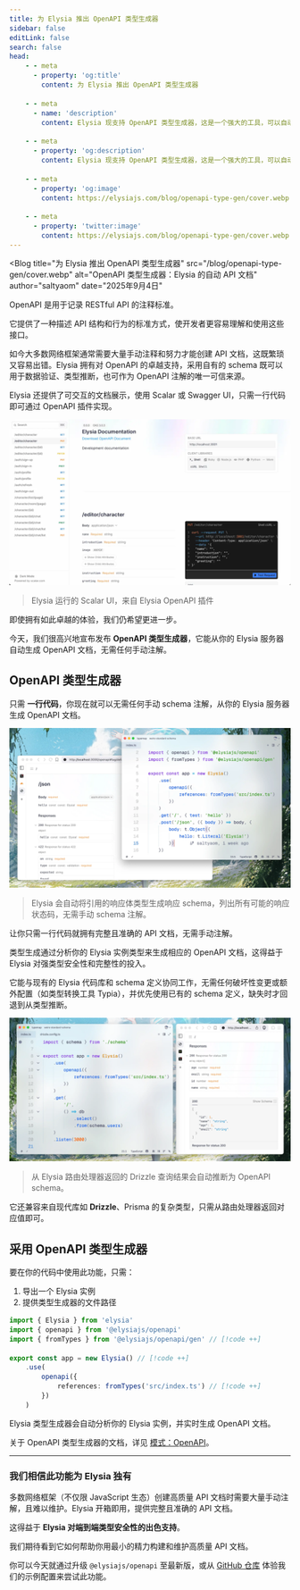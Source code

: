 ```yaml
---
title: 为 Elysia 推出 OpenAPI 类型生成器
sidebar: false
editLink: false
search: false
head:
    - - meta
      - property: 'og:title'
        content: 为 Elysia 推出 OpenAPI 类型生成器

    - - meta
      - name: 'description'
        content: Elysia 现支持 OpenAPI 类型生成器，这是一个强大的工具，可以自动从你的 Elysia 路由和类型生成 OpenAPI 文档，无需任何手动注解。

    - - meta
      - property: 'og:description'
        content: Elysia 现支持 OpenAPI 类型生成器，这是一个强大的工具，可以自动从你的 Elysia 路由和类型生成 OpenAPI 文档，无需任何手动注解。

    - - meta
      - property: 'og:image'
        content: https://elysiajs.com/blog/openapi-type-gen/cover.webp

    - - meta
      - property: 'twitter:image'
        content: https://elysiajs.com/blog/openapi-type-gen/cover.webp
---
```


<script setup>
    import Blog from '../components/blog/Layout.vue'
</script>

<Blog
title="为 Elysia 推出 OpenAPI 类型生成器"
src="/blog/openapi-type-gen/cover.webp"
alt="OpenAPI 类型生成器：Elysia 的自动 API 文档"
author="saltyaom"
date="2025年9月4日"
>

OpenAPI 是用于记录 RESTful API 的注释标准。

它提供了一种描述 API 结构和行为的标准方式，使开发者更容易理解和使用这些接口。

如今大多数网络框架通常需要大量手动注释和努力才能创建 API 文档，这既繁琐又容易出错。Elysia 拥有对 OpenAPI 的卓越支持，采用自有的 schema 既可以用于数据验证、类型推断，也可作为 OpenAPI 注解的唯一可信来源。

Elysia 还提供了可交互的文档展示，使用 Scalar 或 Swagger UI，只需一行代码即可通过 OpenAPI 插件实现。

<img src=/blog/openapi-type-gen/scalar-preview-light.webp alt="Scalar 预览" class="border border-gray-100" />

> Elysia 运行的 Scalar UI，来自 Elysia OpenAPI 插件

即使拥有如此卓越的体验，我们仍希望更进一步。

今天，我们很高兴地宣布发布 **OpenAPI 类型生成器**，它能从你的 Elysia 服务器自动生成 OpenAPI 文档，无需任何手动注解。

## OpenAPI 类型生成器

只需 **一行代码**，你现在就可以无需任何手动 schema 注解，从你的 Elysia 服务器生成 OpenAPI 文档。

![Elysia 类型生成器](/blog/openapi-type-gen/type-gen.webp)

> Elysia 会自动将引用的响应体类型生成响应 schema，列出所有可能的响应状态码，无需手动 schema 注解。

让你只需一行代码就拥有完整且准确的 API 文档，无需手动注解。

类型生成通过分析你的 Elysia 实例类型来生成相应的 OpenAPI 文档，这得益于 Elysia 对强类型安全性和完整性的投入。

它能与现有的 Elysia 代码库和 schema 定义协同工作，无需任何破坏性变更或额外配置（如类型转换工具 Typia），并优先使用已有的 schema 定义，缺失时才回退到从类型推断。

![使用 Drizzle 和类型生成器 Elysia 类型生成器](/blog/openapi-type-gen/drizzle-typegen.webp)

> 从 Elysia 路由处理器返回的 Drizzle 查询结果会自动推断为 OpenAPI schema。

它还兼容来自现代库如 **Drizzle**、Prisma 的复杂类型，只需从路由处理器返回对应值即可。

## 采用 OpenAPI 类型生成器
要在你的代码中使用此功能，只需：

1. 导出一个 Elysia 实例
2. 提供类型生成器的文件路径

```ts
import { Elysia } from 'elysia'
import { openapi } from '@elysiajs/openapi'
import { fromTypes } from '@elysiajs/openapi/gen' // [!code ++]

export const app = new Elysia() // [!code ++]
	.use(
		openapi({
			references: fromTypes('src/index.ts') // [!code ++]
		})
	)
```

Elysia 类型生成器会自动分析你的 Elysia 实例，并实时生成 OpenAPI 文档。

关于 OpenAPI 类型生成器的文档，详见 [模式：OpenAPI](/patterns/openapi#openapi-from-types)。

---

### 我们相信此功能为 Elysia 独有

多数网络框架（不仅限 JavaScript 生态）创建高质量 API 文档时需要大量手动注解，且难以维护。Elysia 开箱即用，提供完整且准确的 API 文档。

这得益于 **Elysia 对端到端类型安全性的出色支持**。

我们期待看到它如何帮助你用最小的精力构建和维护高质量 API 文档。

你可以今天就通过升级 `@elysiajs/openapi` 至最新版，或从 [GitHub 仓库](https://github.com/saltyaom/elysia-typegen-example) 体验我们的示例配置来尝试此功能。
</Blog>